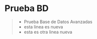 # Prueba BD

> - Prueba Base de Datos Avanzadas
> - esta linea es nueva 
> - esta es otra linea nueva



